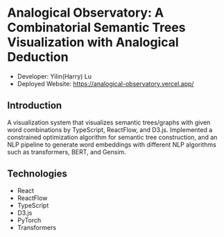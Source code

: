 # Analogical Observatory: A Combinatorial Semantic Trees Visualization with Analogical Deduction

- Developer: Yilin(Harry) Lu
- Deployed Website: https://analogical-observatory.vercel.app/ 

## Introduction

A visualization system that visualizes semantic trees/graphs with given word combinations by TypeScript, ReactFlow, and D3.js. Implemented a constrained optimization algorithm for semantic tree construction, and an NLP pipeline to generate word embeddings with different NLP algorithms such as transformers, BERT, and Gensim. 

## Technologies

- React
- ReactFlow
- TypeScript
- D3.js
- PyTorch
- Transformers
